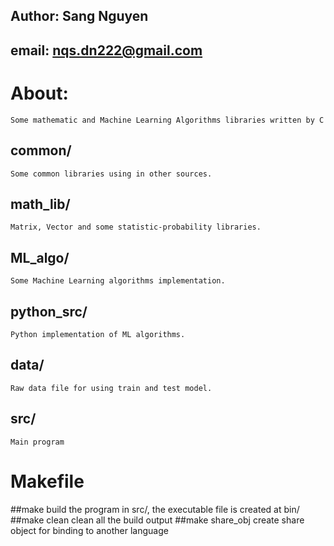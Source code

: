 ## Author: Sang Nguyen
## email: nqs.dn222@gmail.com


# About:
	Some mathematic and Machine Learning Algorithms libraries written by C

## common/
	Some common libraries using in other sources.

## math_lib/
	Matrix, Vector and some statistic-probability libraries.

## ML_algo/
	Some Machine Learning algorithms implementation.

## python_src/
	Python implementation of ML algorithms.

## data/
	Raw data file for using train and test model.

## src/
	Main program

# Makefile
##make
	build the program in src/, the executable file is created at bin/
##make clean
	clean all the build output
##make share_obj
	create share object for binding to another language